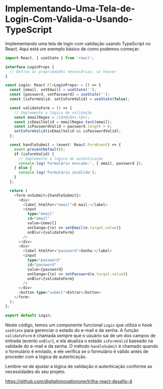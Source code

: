 # Implementando-Uma-Tela-de-Login-Com-Valida-o-Usando-TypeScript

Implementando uma tela de login com validação usando TypeScript no React. Aqui está um exemplo básico de como podemos começar:

```typescript
import React, { useState } from 'react';

interface LoginProps {
  // Defina as propriedades necessárias, se houver
}

const Login: React.FC<LoginProps> = () => {
  const [email, setEmail] = useState('');
  const [password, setPassword] = useState('');
  const [isFormValid, setIsFormValid] = useState(false);

  const validateForm = () => {
    // Implemente a lógica de validação
    const emailRegex = /\S+@\S+\.\S+/;
    const isEmailValid = emailRegex.test(email);
    const isPasswordValid = password.length > 6;
    setIsFormValid(isEmailValid && isPasswordValid);
  };

  const handleSubmit = (event: React.FormEvent) => {
    event.preventDefault();
    if (isFormValid) {
      // Implemente a lógica de autenticação
      console.log('Formulário enviado:', { email, password });
    } else {
      console.log('Formulário inválido');
    }
  };

  return (
    <form onSubmit={handleSubmit}>
      <div>
        <label htmlFor="email">E-mail:</label>
        <input
          type="email"
          id="email"
          value={email}
          onChange={(e) => setEmail(e.target.value)}
          onBlur={validateForm}
        />
      </div>
      <div>
        <label htmlFor="password">Senha:</label>
        <input
          type="password"
          id="password"
          value={password}
          onChange={(e) => setPassword(e.target.value)}
          onBlur={validateForm}
        />
      </div>
      <button type="submit">Entrar</button>
    </form>
  );
};

export default Login;
```

Neste código, temos um componente funcional `Login` que utiliza o hook `useState` para gerenciar o estado do e-mail e da senha. A função `validateForm` é chamada sempre que o usuário sai de um dos campos de entrada (evento `onBlur`), e ela atualiza o estado `isFormValid` baseado na validade do e-mail e da senha. O método `handleSubmit` é chamado quando o formulário é enviado, e ele verifica se o formulário é válido antes de proceder com a lógica de autenticação.

Lembre-se de ajustar a lógica de validação e autenticação conforme as necessidades do seu projeto. 

https://github.com/digitalinnovationone/trilha-react-desafio-4
